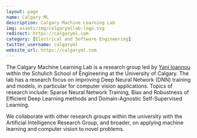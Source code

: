 ```yaml
---
layout: page
name: Calgary ML
description: Calgary Machine Learning Lab
img: assets/img/calgarymllab-logo.svg
redirect: https://calgaryml.com
category: [Electrical and Software Engineering]
twitter_username: calgaryml
website_url: https://calgaryml.com
---
```


The Calgary Machine Learning Lab is a research group led by [Yani Ioannou](https://yani.ai) within the Schulich School of Engineering at the University of Calgary. The lab has a research focus on improving Deep Neural Network (DNN) training and models, in particular for computer vision applications. Topics of research include: Sparse Neural Network Training, Bias and Robustness of Efficient Deep Learning methods and Domain-Agnostic Self-Supervised Learning.

We collaborate with other research groups within the university with the Artificial Intelligence Research Group, and broader, on applying machine learning and computer vision to novel problems.